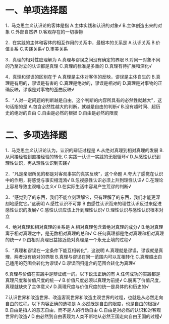 # 一、单项选择题
1．马克思主义认识论的客体是指
A.主体实践和认识的对象√
B.主体创造出来的对象
C.外部自然界
D.客观存在的一切事物

2．在实践的主体和客体的相互作用的关系中，最根本的关系是
A.认识关系
B.价值关系 
C.实践关系√
D.审美关系 

3．真理的相对性应理解为
A.真理与谬误之间没有确定的界限
B.对同一对象不同的乃至对立的认识都是真理
C.真理的标准是多重的
D.真理有待扩展和深化√

4．真理和谬误的区别在于
A.真理是主体对客体的反映，谬误是主体自生的
B.真理是有用的，谬误是有害的
C.真理是绝对的，谬误是相对的
D.真理是对事物的正确反映，谬误是对事物的歪曲反映√

5．“人对一定问题的判断越是自由，这个判断的内容所具有的必然性就越大”，这句话指的是
A.包含必然性越大的判断，就越是自由的判断√
B.没有超时间、超历史的绝对的自由
C.自由是必然的根据
D.自由是必然的限度
# 二、多项选择题
1．马克思主义认识论认为，认识的辩证过程是
A.从绝对真理到相对真理的发展
B.从间接经验到直接经验的转化
C.实践一认识一实践的无限循环√
D.从感性认识到理性认识，再从理性认识到实践√

2．“凡是亲眼所见的都是对客观事实的真实反映”，这个命题
A.夸大了感觉在认识中的作用，将感觉与事实相混淆√
B.忽视感性认识必须上升到理性认识√
C.在理论上容易导致主观唯心主义√
D.在实际生活中容易产生荒谬的判断√

3．“感觉到了的东西，我们不能立刻理解它，只有理解了的东西，我们才能更深刻地感觉它。”这表明
A.感性认识不可靠
B.由感性认识而来的理性认识反过来促进感性认识的发展√
C.感性认识应该上升到理性认识√
D.理性认识与感性认识根本对立

4．绝对真理和相对真理的关系是
A.相对真理包含着绝对真理的成分√
B.绝对真理寓于相对真理之中，是无数相对真理的总和√
C.任何真理都是绝对真理和相对真理的统一√
D.由相对真理日益接近绝对真理是一个永无止境的过程√

5．“真理和谬误在一定条件下能互相转化”，这说明
A.真理就是谬误，谬误就是真理，两者没有绝对的界限
B.真理与谬误在同一范围内可以互相转化
C.真理超出自己适用的范围会转化为谬误√
D.谬误回归适合的范围会转化为真理√

6.真理与价值在实践中是辩证统一的。以下说法正确的有
A.任何成功的实践都是真理尺度和价值尺度的统一√
B.价值尺度必须以真理为前提√
C.脱离了价值尺度，真理就缺失了主体意义√
D.真理尺度与价值尺度的统一是具体的和历史的√

7.认识世界和改造世界、改造客观世界和改造主观世界的过程，也就是从必然走向自由的过程。以下内容正确的选项是
A.必然既是自由的限度，也是自由的根据√
B.自由是指人的意志自由，而不是人的行动自由
C.自由是对必然的认识和对客观世界的改造√
D.由必然到自由表现为人类不断地从必然王国走向自由王国的过程√